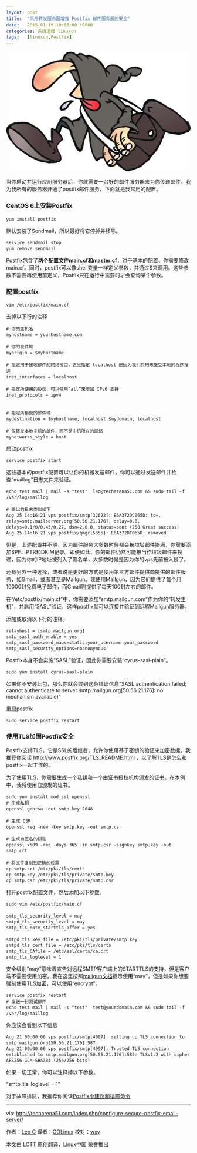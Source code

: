 ```yaml
---
layout: post
title:	"采用转发服务器增强 Postfix 邮件服务器的安全"
date:	2015-01-19 10:06:00 +0800 
categories:	系统运维 linuxcn 
tags:	[linuxcn,Postfix]
---
```



![](/Asserts/Images/album/201501/19/100749yy85b6l3byrvddrv.png)


当你启动并运行应用服务器后，你就需要一台好的邮件服务器来为你传递邮件。我为我所有的服务器开通了postfix邮件服务，下面就是我常用的配置。


### CentOS 6上安装Postfix



```
yum install postfix

```

默认安装了Sendmail，所以最好将它停掉并移除。



```
service sendmail stop
yum remove sendmail

```

Postfix包含了**两个配置文件main.cf和master.cf**，对于基本的配置，你需要修改main.cf。同时，postfix可以像shell变量一样定义参数，并通过$来调用。这些参数不需要再使用前定义，Postfix只在运行中需要时才会查询某个参数。


### 配置postfix



```
vim /etc/postfix/main.cf

```

去掉以下行的注释



```
# 你的主机名
myhostname = yourhostname.com

# 你的发件域
myorigin = $myhostname

# 指定用于接收邮件的网络接口，这里指定 localhost 是因为我们只用来接受本地的程序投递
inet_interfaces = localhost

# 指定所使用的协议，可以使用“all”来增加 IPv6 支持
inet_protocols = ipv4


# 指定所接受的邮件域    
mydestination = $myhostname, localhost.$mydomain, localhost

# 仅转发本地主机的邮件，而不是主机所在的网络
mynetworks_style = host

```

启动postfix



```
service postfix start

```

这些基本的postfix配置可以让你的机器发送邮件，你可以通过发送邮件并检查“maillog”日志文件来验证。



```
echo test mail | mail -s "test"  leo@techarena51.com && sudo tail -f /var/log/maillog

# 输出的日志类似如下
Aug 25 14:16:21 vps postfix/smtp[32622]: E6A372DC065D: to=, relay=smtp.mailserver.org[50.56.21.176], delay=0.8, delays=0.1/0/0.43/0.27, dsn=2.0.0, status=sent (250 Great success)
Aug 25 14:16:21 vps postfix/qmgr[5355]: E6A372DC065D: removed

```

但是，上述配置并不够，因为邮件服务大多数时候都会被垃圾邮件挤满，你需要添加SPF、PTR和DKIM记录。即便如此，你的邮件仍然可能被当作垃圾邮件来投递，因为你的IP地址被列入了黑名单，大多数时候是因为你的vps先前被入侵了。


还有另外一种选择，或者说是更好的方式是使用第三方邮件提供商提供的邮件服务，如Gmail，或者甚至是Mailgun。我使用Mailgun，因为它们提供了每个月10000封免费电子邮件，而Gmail则提供了每天100封左右的邮件。


在“/etc/postfix/main.cf”中，你需要添加“smtp.mailgun.com”作为你的“转发主机”，并启用“SASL”验证，这样postfix就可以连接并验证到远程Mailgun服务器。


添加或取消以下行的注释。



```
relayhost = [smtp.mailgun.org]
smtp_sasl_auth_enable = yes
smtp_sasl_password_maps=static:your_username:your_password
smtp_sasl_security_options=noanonymous

```

Postfix本身不会实施“SASL”验证，因此你需要安装“cyrus-sasl-plain”。



```
sudo yum install cyrus-sasl-plain

```

如果你不安装此包，那么你就会收到这条错误信息“SASL authentication failed; cannot authenticate to server smtp.mailgun.org[50.56.21.176]: no mechanism available)”


重启postfix



```
sudo service postfix restart

```

### 使用TLS加固Postfix安全


Postfix支持TLS，它是SSL的后继者，允许你使用基于密钥的验证来加密数据。我推荐你阅读 <http://www.postfix.org/TLS_README.html> ，以了解TLS是怎么和postfix一起工作的。


为了使用TLS，你需要生成一个私钥和一个由证书授权机构颁发的证书。在本例中，我将使用自颁发的证书。



```
sudo yum install mod_ssl openssl
# 生成私钥 
openssl genrsa -out smtp.key 2048 

# 生成 CSR 
openssl req -new -key smtp.key -out smtp.csr

# 生成自签名的钥匙
openssl x509 -req -days 365 -in smtp.csr -signkey smtp.key -out smtp.crt

# 将文件复制到正确的位置
cp smtp.crt /etc/pki/tls/certs
cp smtp.key /etc/pki/tls/private/smtp.key
cp smtp.csr /etc/pki/tls/private/smtp.csr

```

打开postfix配置文件，然后添加以下参数。



```
sudo vim /etc/postfix/main.cf

smtp_tls_security_level = may
smtpd_tls_security_level = may
smtp_tls_note_starttls_offer = yes

smtpd_tls_key_file = /etc/pki/tls/private/smtp.key
smtpd_tls_cert_file = /etc/pki/tls/certs
smtp_tls_CAfile = /etc/ssl/certs/ca.crt
smtp_tls_loglevel = 1

```

安全级别“may”意味着宣告对远程SMTP客户端上的STARTTLS的支持，但是客户端不需要使用加密。我在这里按照[mailgun文档](http://documentation.mailgun.com/user_manual.html#smtp-relay)提示使用“may”，但是如果你想要强制使用TLS加密，可以使用“encrypt”。



```
service postfix restart
# 发送一封测试邮件
echo test mail | mail -s "test"  test@yourdomain.com && sudo tail -f /var/log/maillog

```

你应该会看到以下信息



```
Aug 21 00:00:06 vps postfix/smtp[4997]: setting up TLS connection to smtp.mailgun.org[50.56.21.176]:587
Aug 21 00:00:06 vps postfix/smtp[4997]: Trusted TLS connection established to smtp.mailgun.org[50.56.21.176]:587: TLSv1.2 with cipher AES256-GCM-SHA384 (256/256 bits)

```

如果一切正常，你可以注释掉以下参数。


“smtp\_tls\_loglevel = 1”


对于故障排除，我推荐你阅读[Postfix小建议和排障命令](http://techarena51.com/index.php/postfix-configuration-and-explanation-of-parameters/)




---


via: <http://techarena51.com/index.php/configure-secure-postfix-email-server/>


作者：[Leo G](http://techarena51.com/) 译者：[GOLinux](https://github.com/GOLinux) 校对：[wxy](https://github.com/wxy)


本文由 [LCTT](https://github.com/LCTT/TranslateProject) 原创翻译，[Linux中国](http://linux.cn/) 荣誉推出
